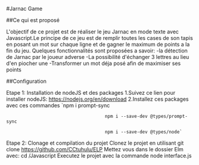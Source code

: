 #Jarnac Game

##Ce qui est proposé

L'objectif de ce projet est de réaliser le jeu Jarnac en mode texte avec Javascript.Le principe de ce jeu est de remplir toutes les cases de son tapis en posant un mot sur chaque ligne et de gagner le maximum de points a la fin du jeu. Quelques fonctionnalités sont proposées a savoir: -la détection de Jarnac par le joueur adverse -La possibilité d'échanger 3 lettres au lieu d'en piocher une -Transformer un mot déja posé afin de maximiser ses points

##Configuration

Etape 1: Installation de nodeJS et des packages
1.Suivez ce lien pour installer nodeJS: https://nodejs.org/en/download 2.Installez ces packages avec ces commandes `npm i prompt-sync

                                         npm i --save-dev @types/prompt-sync

                                         npm i --save-dev @types/node`
Etape 2: Clonage et compilation du projet
Clonez le projet en utilisant git clone https://github.com/CCtuhulu/ELP
Mettez vous dans le dossier Elm avec: cd /Javascript
Executez le projet avec la commande node interface.js
